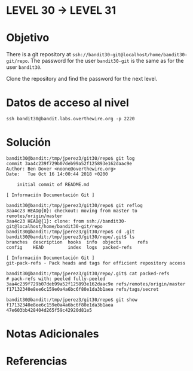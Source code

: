 # LEVEL 30 → LEVEL 31
# Objetivo
There is a git repository at `ssh://bandit30-git@localhost/home/bandit30-git/repo`. The password for the user `bandit30-git` is the same as for the user `bandit30`.

Clone the repository and find the password for the next level.
# Datos de acceso al nivel
```
ssh bandit30@bandit.labs.overthewire.org -p 2220
```
# Solución
```
bandit30@bandit:/tmp/jperez3/git30/repo$ git log  
commit 3aa4c239f729b07deb99a52f125893e162daac9e  
Author: Ben Dover <noone@overthewire.org>  
Date:   Tue Oct 16 14:00:44 2018 +0200  
  
    initial commit of README.md  
  
[ Información Documentación Git ]

bandit30@bandit:/tmp/jperez3/git30/repo$ git reflog  
3aa4c23 HEAD@{0}: checkout: moving from master to remotes/origin/master  
3aa4c23 HEAD@{1}: clone: from ssh://bandit30-git@localhost/home/bandit30-git/repo  
bandit30@bandit:/tmp/jperez3/git30/repo$ cd .git  
bandit30@bandit:/tmp/jperez3/git30/repo/.git$ ls  
branches  description  hooks  info  objects      refs  
config    HEAD         index  logs  packed-refs  
  
[ Información Documentación Git ]  
git-pack-refs - Pack heads and tags for efficient repository access  
  
bandit30@bandit:/tmp/jperez3/git30/repo/.git$ cat packed-refs  
# pack-refs with: peeled fully-peeled  
3aa4c239f729b07deb99a52f125893e162daac9e refs/remotes/origin/master  
f17132340e8ee6c159e0a4a6bc6f80e1da3b1aea refs/tags/secret  
  
bandit30@bandit:/tmp/jperez3/git30/repo$ git show f17132340e8ee6c159e0a4a6bc6f80e1da3b1aea  
47e603bb428404d265f59c42920d81e5
```
# Notas Adicionales

# Referencias